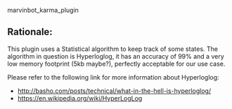 marvinbot_karma_plugin

## Rationale:
This plugin uses a Statistical algorithm to keep track of some states. The
algorithm in question is Hyperloglog, it has an accuracy of 99% and a very
low memory footprint (5kb maybe?), perfectly acceptable for our use case.

Please refer to the following link for more information about Hyperloglog:
- http://basho.com/posts/technical/what-in-the-hell-is-hyperloglog/
- https://en.wikipedia.org/wiki/HyperLogLog
